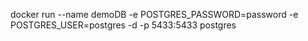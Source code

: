 docker run --name demoDB -e POSTGRES_PASSWORD=password -e POSTGRES_USER=postgres -d -p 5433:5433 postgres
